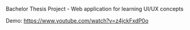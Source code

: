 Bachelor Thesis Project - Web application for learning UI/UX concepts

Demo: https://www.youtube.com/watch?v=z4jckFxdP0o
